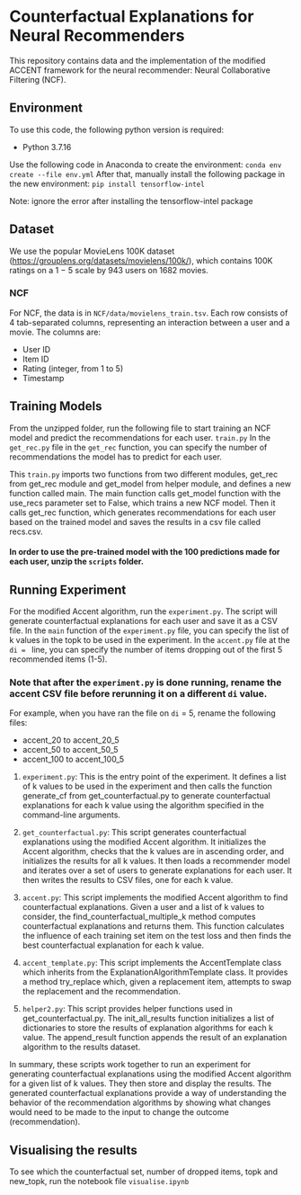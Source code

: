 

# Counterfactual Explanations for Neural Recommenders
This repository contains data and the implementation of the modified ACCENT framework for the neural recommender: Neural Collaborative Filtering (NCF).


## Environment
To use this code, the following python version is required:
- Python 3.7.16

Use the following code in Anaconda to create the environment:
`conda env create --file env.yml`
After that, manually install the following package in the new environment:
`pip install tensorflow-intel`

Note: ignore the error after installing the tensorflow-intel package

## Dataset
We use the popular MovieLens 100K dataset (https://grouplens.org/datasets/movielens/100k/), which contains 100K ratings on a 1 − 5 scale by 943 users on 1682 movies.


### NCF
For NCF, the data is in ```NCF/data/movielens_train.tsv```. 
Each row consists of 4 tab-separated columns, representing an interaction between a user and a movie. The columns are:
- User ID
- Item ID
- Rating (integer, from 1 to 5)
- Timestamp


## Training Models
From the unzipped folder, run the following file to start training an NCF model and predict the recommendations for each user.
`train.py`
In the `get_rec.py` file in the `get_rec` function, you can specify the number of recommendations the model has to predict for each user.

This `train.py` imports two functions from two different modules, get_rec from get_rec module and get_model from helper module, and defines a new function called main. The main function calls get_model function with the use_recs parameter set to False, which trains a new NCF model. Then it calls get_rec function, which generates recommendations for each user based on the trained model and saves the results in a csv file called recs.csv. 

#### In order to use the pre-trained model with the 100 predictions made for each user, unzip the `scripts` folder.

## Running Experiment
For the modified Accent algorithm, run the `experiment.py`. The script will generate counterfactual explanations for each user and save it as a CSV file.
In the `main` function of the `experiment.py` file, you can specify the list of k values in the topk to be used in the experiment.
In the `accent.py` file at the `di = ` line, you can specify the number of items dropping out of the first 5 recommended items (1-5).

### Note that after the `experiment.py` is done running, rename the accent CSV file before rerunning it on a different `di` value. 
For example, when you have ran the file on `di` = 5, rename the following files:
- accent_20 to accent_20_5
- accent_50 to accent_50_5
- accent_100 to accent_100_5

1. `experiment.py`: This is the entry point of the experiment. It defines a list of k values to be used in the experiment and then calls the function generate_cf from get_counterfactual.py to generate counterfactual explanations for each k value using the algorithm specified in the command-line arguments.

2. `get_counterfactual.py`: This script generates counterfactual explanations using the modified Accent algorithm. It initializes the Accent algorithm, checks that the k values are in ascending order, and initializes the results for all k values. It then loads a recommender model and iterates over a set of users to generate explanations for each user. It then writes the results to CSV files, one for each k value.

3. `accent.py`: This script implements the modified Accent algorithm to find counterfactual explanations. Given a user and a list of k values to consider, the find_counterfactual_multiple_k method computes counterfactual explanations and returns them. This function calculates the influence of each training set item on the test loss and then finds the best counterfactual explanation for each k value.

4. `accent_template.py`: This script implements the AccentTemplate class which inherits from the ExplanationAlgorithmTemplate class. It provides a method try_replace which, given a replacement item, attempts to swap the replacement and the recommendation.

5. `helper2.py`: This script provides helper functions used in get_counterfactual.py. The init_all_results function initializes a list of dictionaries to store the results of explanation algorithms for each k value. The append_result function appends the result of an explanation algorithm to the results dataset.

In summary, these scripts work together to run an experiment for generating counterfactual explanations using the modified Accent algorithm for a given list of k values. They then store and display the results. The generated counterfactual explanations provide a way of understanding the behavior of the recommendation algorithms by showing what changes would need to be made to the input to change the outcome (recommendation).


## Visualising the results
To see which the counterfactual set, number of dropped items, topk and new_topk, run the notebook file `visualise.ipynb`


